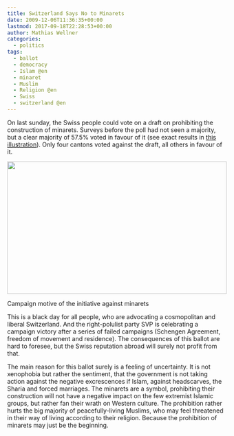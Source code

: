 ```yaml
---
title: Switzerland Says No to Minarets
date: 2009-12-06T11:36:35+00:00
lastmod: 2017-09-18T22:28:53+00:00
author: Mathias Wellner
categories:
  - politics
tags:
  - ballot
  - democracy
  - Islam @en
  - minaret
  - Muslim
  - Religion @en
  - Swiss
  - switzerland @en
---
```

On last sunday, the Swiss people could vote on a draft on prohibiting the construction of minarets. Surveys before the poll had not seen a majority, but a clear majority of 57.5% voted in favour of it (see exact results in [this illustration](http://www.tagesanzeiger.ch/schweiz/standard/57-Prozent-sagten-Ja-zum-MinarettVerbot/story/31785289)). Only four cantons voted against the draft, all others in favour of it. 

<div style="width: 520px" class="wp-caption aligncenter">
  <img src="http://www.mwellner.de/images/weblog/2009-12-06.jpg" width="510" height="308" />
  
  <p class="wp-caption-text">
    Campaign motive of the initiative against minarets<br />
  </p>
</div>

This is a black day for all people, who are advocating a cosmopolitan and liberal Switzerland. And the right-polulist party SVP is celebrating a campaign victory after a series of failed campaigns (Schengen Agreement, freedom of movement and residence). The consequences of this ballot are hard to foresee, but the Swiss reputation abroad will surely not profit from that. 

The main reason for this ballot surely is a feeling of uncertainty. It is not xenophobia but rather the sentiment, that the government is not taking action against the negative excrescences if Islam, against headscarves, the Sharia and forced marriages. The minarets are a symbol, prohibiting their construction will not have a negative impact on the few extremist Islamic groups, but rather fan their wrath on Western culture. The prohibition rather hurts the big majority of peacefully-living Muslims, who may feel threatened in their way of living according to their religion. Because the prohibition of minarets may just be the beginning.